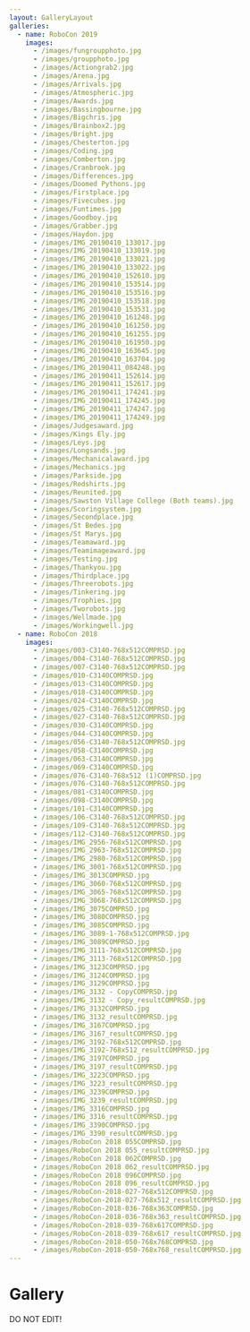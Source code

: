 ```yaml
---
layout: GalleryLayout
galleries:
  - name: RoboCon 2019
    images:
      - /images/fungroupphoto.jpg
      - /images/groupphoto.jpg
      - /images/Actiongrab2.jpg
      - /images/Arena.jpg
      - /images/Arrivals.jpg
      - /images/Atmospheric.jpg
      - /images/Awards.jpg
      - /images/Bassingbourne.jpg
      - /images/Bigchris.jpg
      - /images/Brainbox2.jpg
      - /images/Bright.jpg
      - /images/Chesterton.jpg
      - /images/Coding.jpg
      - /images/Comberton.jpg
      - /images/Cranbrook.jpg
      - /images/Differences.jpg
      - /images/Doomed Pythons.jpg
      - /images/Firstplace.jpg
      - /images/Fivecubes.jpg
      - /images/Funtimes.jpg
      - /images/Goodboy.jpg
      - /images/Grabber.jpg
      - /images/Haydon.jpg
      - /images/IMG_20190410_133017.jpg
      - /images/IMG_20190410_133019.jpg
      - /images/IMG_20190410_133021.jpg
      - /images/IMG_20190410_133022.jpg
      - /images/IMG_20190410_152610.jpg
      - /images/IMG_20190410_153514.jpg
      - /images/IMG_20190410_153516.jpg
      - /images/IMG_20190410_153518.jpg
      - /images/IMG_20190410_153531.jpg
      - /images/IMG_20190410_161248.jpg
      - /images/IMG_20190410_161250.jpg
      - /images/IMG_20190410_161255.jpg
      - /images/IMG_20190410_161950.jpg
      - /images/IMG_20190410_163645.jpg
      - /images/IMG_20190410_163704.jpg
      - /images/IMG_20190411_084248.jpg
      - /images/IMG_20190411_152614.jpg
      - /images/IMG_20190411_152617.jpg
      - /images/IMG_20190411_174241.jpg
      - /images/IMG_20190411_174245.jpg
      - /images/IMG_20190411_174247.jpg
      - /images/IMG_20190411_174249.jpg
      - /images/Judgesaward.jpg
      - /images/Kings Ely.jpg
      - /images/Leys.jpg
      - /images/Longsands.jpg
      - /images/Mechanicalaward.jpg
      - /images/Mechanics.jpg
      - /images/Parkside.jpg
      - /images/Redshirts.jpg
      - /images/Reunited.jpg
      - /images/Sawston Village College (Both teams).jpg
      - /images/Scoringsystem.jpg
      - /images/Secondplace.jpg
      - /images/St Bedes.jpg
      - /images/St Marys.jpg
      - /images/Teamaward.jpg
      - /images/Teamimageaward.jpg
      - /images/Testing.jpg
      - /images/Thankyou.jpg
      - /images/Thirdplace.jpg
      - /images/Threerobots.jpg
      - /images/Tinkering.jpg
      - /images/Trophies.jpg
      - /images/Tworobots.jpg
      - /images/Wellmade.jpg
      - /images/Workingwell.jpg
  - name: RoboCon 2018
    images:
      - /images/003-C3140-768x512COMPRSD.jpg
      - /images/004-C3140-768x512COMPRSD.jpg
      - /images/007-C3140-768x512COMPRSD.jpg
      - /images/010-C3140COMPRSD.jpg
      - /images/013-C3140COMPRSD.jpg
      - /images/018-C3140COMPRSD.jpg
      - /images/024-C3140COMPRSD.jpg
      - /images/025-C3140-768x512COMPRSD.jpg
      - /images/027-C3140-768x512COMPRSD.jpg
      - /images/030-C3140COMPRSD.jpg
      - /images/044-C3140COMPRSD.jpg
      - /images/056-C3140-768x512COMPRSD.jpg
      - /images/058-C3140COMPRSD.jpg
      - /images/063-C3140COMPRSD.jpg
      - /images/069-C3140COMPRSD.jpg
      - /images/076-C3140-768x512 (1)COMPRSD.jpg
      - /images/076-C3140-768x512COMPRSD.jpg
      - /images/081-C3140COMPRSD.jpg
      - /images/098-C3140COMPRSD.jpg
      - /images/101-C3140COMPRSD.jpg
      - /images/106-C3140-768x512COMPRSD.jpg
      - /images/109-C3140-768x512COMPRSD.jpg
      - /images/112-C3140-768x512COMPRSD.jpg
      - /images/IMG_2956-768x512COMPRSD.jpg
      - /images/IMG_2963-768x512COMPRSD.jpg
      - /images/IMG_2980-768x512COMPRSD.jpg
      - /images/IMG_3001-768x512COMPRSD.jpg
      - /images/IMG_3013COMPRSD.jpg
      - /images/IMG_3060-768x512COMPRSD.jpg
      - /images/IMG_3065-768x512COMPRSD.jpg
      - /images/IMG_3068-768x512COMPRSD.jpg
      - /images/IMG_3075COMPRSD.jpg
      - /images/IMG_3080COMPRSD.jpg
      - /images/IMG_3085COMPRSD.jpg
      - /images/IMG_3089-1-768x512COMPRSD.jpg
      - /images/IMG_3089COMPRSD.jpg
      - /images/IMG_3111-768x512COMPRSD.jpg
      - /images/IMG_3113-768x512COMPRSD.jpg
      - /images/IMG_3123COMPRSD.jpg
      - /images/IMG_3124COMPRSD.jpg
      - /images/IMG_3129COMPRSD.jpg
      - /images/IMG_3132 - CopyCOMPRSD.jpg
      - /images/IMG_3132 - Copy_resultCOMPRSD.jpg
      - /images/IMG_3132COMPRSD.jpg
      - /images/IMG_3132_resultCOMPRSD.jpg
      - /images/IMG_3167COMPRSD.jpg
      - /images/IMG_3167_resultCOMPRSD.jpg
      - /images/IMG_3192-768x512COMPRSD.jpg
      - /images/IMG_3192-768x512_resultCOMPRSD.jpg
      - /images/IMG_3197COMPRSD.jpg
      - /images/IMG_3197_resultCOMPRSD.jpg
      - /images/IMG_3223COMPRSD.jpg
      - /images/IMG_3223_resultCOMPRSD.jpg
      - /images/IMG_3239COMPRSD.jpg
      - /images/IMG_3239_resultCOMPRSD.jpg
      - /images/IMG_3316COMPRSD.jpg
      - /images/IMG_3316_resultCOMPRSD.jpg
      - /images/IMG_3390COMPRSD.jpg
      - /images/IMG_3390_resultCOMPRSD.jpg
      - /images/RoboCon 2018 055COMPRSD.jpg
      - /images/RoboCon 2018 055_resultCOMPRSD.jpg
      - /images/RoboCon 2018 062COMPRSD.jpg
      - /images/RoboCon 2018 062_resultCOMPRSD.jpg
      - /images/RoboCon 2018 096COMPRSD.jpg
      - /images/RoboCon 2018 096_resultCOMPRSD.jpg
      - /images/RoboCon-2018-027-768x512COMPRSD.jpg
      - /images/RoboCon-2018-027-768x512_resultCOMPRSD.jpg
      - /images/RoboCon-2018-036-768x363COMPRSD.jpg
      - /images/RoboCon-2018-036-768x363_resultCOMPRSD.jpg
      - /images/RoboCon-2018-039-768x617COMPRSD.jpg
      - /images/RoboCon-2018-039-768x617_resultCOMPRSD.jpg
      - /images/RoboCon-2018-050-768x768COMPRSD.jpg
      - /images/RoboCon-2018-050-768x768_resultCOMPRSD.jpg
---
```


# Gallery

DO NOT EDIT!


